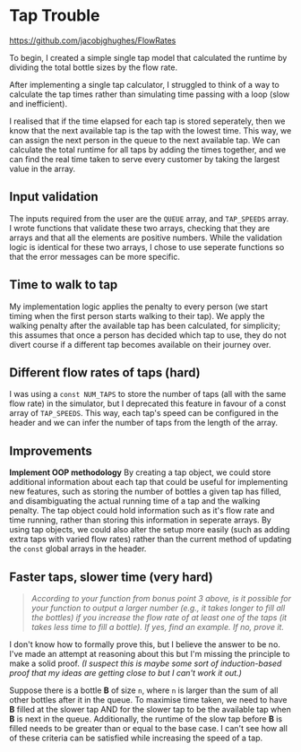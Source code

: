 # Tap Trouble
https://github.com/jacobjghughes/FlowRates

To begin, I created a simple single tap model that calculated the runtime by dividing the total bottle sizes by the flow rate.

After implementing a single tap calculator, I struggled to think of a way to calculate the tap times rather than simulating time passing with a loop (slow and inefficient).

I realised that if the time elapsed for each tap is stored seperately, then we know that the next available tap is the tap with the lowest time. This way, we can assign the next person in the queue to the next available tap.
We can calculate the total runtime for all taps by adding the times together, and we can find the real time taken to serve every customer by taking the largest value in the array.

## Input validation
The inputs required from the user are the `QUEUE` array, and `TAP_SPEEDS` array. I wrote functions that validate these two arrays, checking that they are arrays and that all the elements are positive numbers. While the validation logic is identical for these two arrays, I chose to use seperate functions so that the error messages can be more specific.

## Time to walk to tap
My implementation logic applies the penalty to every person (we start timing when the first person starts walking to their tap). 
We apply the walking penalty after the available tap has been calculated, for simplicity; this assumes that once a person has decided which tap to use, they do not divert course if a different tap becomes available on their journey over.

## Different flow rates of taps (hard)
I was using a `const NUM_TAPS` to store the number of taps (all with the same flow rate) in the simulator, but I deprecated this feature in favour of a const array of `TAP_SPEEDS`. This way, each tap's speed can be configured in the header and we can infer the number of taps from the length of the array. 

## Improvements
**Implement OOP methodology**
    By creating a tap object, we could store additional information about each tap that could be useful for implementing new features, such as storing the number of bottles a given tap has filled, and disambiguating the actual running time of a tap and the walking penalty.
    The tap object could hold information such as it's flow rate and time running, rather than storing this information in seperate arrays.
    By using tap objects, we could also alter the setup more easily (such as adding extra taps with varied flow rates) rather than the current method of updating the `const` global arrays in the header.

## Faster taps, slower time (very hard)
> *According to your function from bonus point 3 above, is it possible for your function to output a larger number (e.g., it takes longer to fill all the bottles) if you increase the flow rate of at least one of the taps (it takes less time to fill a bottle). If yes, find an example. If no, prove it.*

I don't know how to formally prove this, but I believe the answer to be no. I've made an attempt at reasoning about this but I'm missing the principle to make a solid proof. *(I suspect this is maybe some sort of induction-based proof that my ideas are getting close to but I can't work it out.)*

Suppose there is a bottle **B** of size `n`, where `n` is larger than the sum of all other bottles after it in the queue. 
To maximise time taken, we need to have **B** filled at the slower tap AND for the slower tap to be the available tap when **B** is next in the queue. Additionally, the runtime of the slow tap before **B** is filled needs to be greater than or equal to the base case. I can't see how all of these criteria can be satisfied while increasing the speed of a tap.